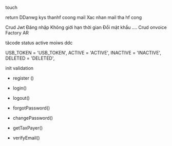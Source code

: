 touch       

return
DDanwg kys thanhf coong mail
Xac nhan mail tha hf cong




<!-- len name -->
<!-- len passs -->
<!-- typeorm migration -->

  <!-- createdAt: Date; -->
  <!-- updatedAt: Date; -->
  <!-- deletedAt: Date; -->

Crud
Jwt
Đăng nhập
Không giới hạn thời gian
Đổi mật khẩu
....
Crud onvoice
Factory
AR




<!--   jsonwebtoken     -->
tãcode
status
active moiws ddc

  <!-- PENDING = 'PENDING', -->
  <!-- VERIFY_EMAIL = 'VERIFY_EMAIL', -->
  USB_TOKEN = 'USB_TOKEN',
  ACTIVE = 'ACTIVE',
  INACTIVE = 'INACTIVE',
  DELETED = 'DELETED',
 
<!-- nest g resource   report -->



<!--  -->
init
validation





+ register ()
+ login()
+ logout()

+ forgotPassword()
+ changePassword()


+ getTaxPayer()
+ verifyEmail()


<!-- + updateTaxPayer() -->
<!-- + deleteTaxPayer() -->

<!-- + verifyTaxPayerBank() -->
<!-- + verifyTaxPayerAddress() -->


